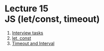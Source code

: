 <h1>
    Lecture 15<br>
    <b>JS</b> (let/const, timeout)
</h1>

<ol>
    <li>
        <a href="01.md">Interview tasks</a>
    </li>
    <li>
        <a href="02.md">let, const</a>
    </li>
    <li>
        <a href="03.md">Timeout and Interval</a>
    </li>
</ol>
